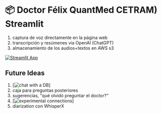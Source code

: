 # 📦 Doctor Félix QuantMed CETRAM) Streamlit 

1. captura de voz directamente en la página web
2. transcripción y resúmenes via OpenAI (ChatGPT)
3. almacenamiento de los audios+textos en AWS s3
   
[![Streamlit App](https://static.streamlit.io/badges/streamlit_badge_black_white.svg)](https://starter-kit.streamlitapp.com/)

## Future Ideas

1. [![chat with a DB](https://coinsbench.com/chat-with-your-databases-using-langchain-bb7d31ed2e76#28cc)]
2. caja para preguntas posteriores
3. sugerencias, "qué olvidó preguntar el doctor?"
4. [![experimental connections](https://blog.streamlit.io/introducing-st-experimental_connection/)]
5. diarization con WhisperX
